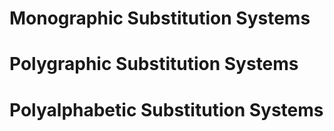 # Monographic Substitution Systems

# Polygraphic Substitution Systems

# Polyalphabetic Substitution Systems